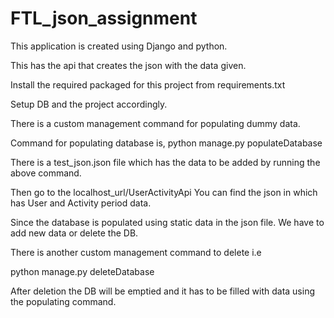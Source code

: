 # FTL_json_assignment
This application is created using Django and python.

This has the api that creates the json with the data given.

Install the required packaged for this project from requirements.txt

Setup DB and the project accordingly.

There is a custom management command for populating dummy data.

Command for populating database is,  python manage.py populateDatabase

There is a test_json.json file which has the data to be added by running the above command.

Then go to the localhost_url/UserActivityApi  You can find the json in which has User and Activity period data.

Since the database is populated using static data in the json file. We have to add new data or delete the DB.

There is another custom management command to delete i.e

python manage.py deleteDatabase

After deletion the DB will be emptied and it has to be filled with data using the populating command.



